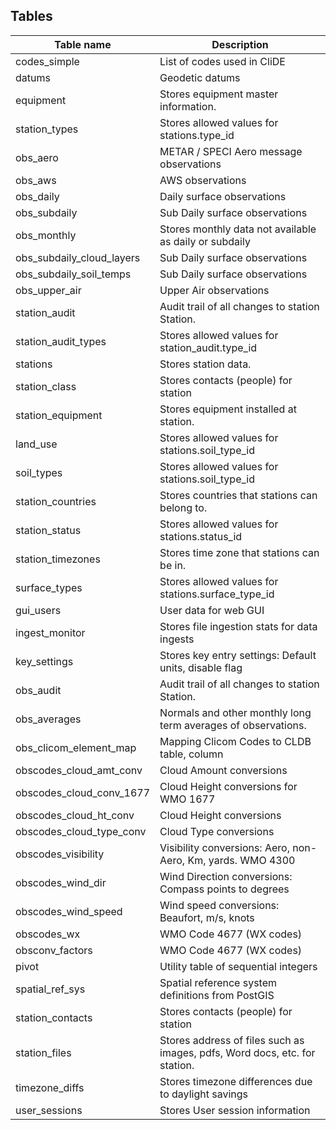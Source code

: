 ## Tables

| Table name | Description |
|------------|-------------|
|codes_simple|List of codes used in CliDE|
|datums|Geodetic datums|
|equipment|Stores equipment master information.|
|station_types|Stores allowed values for stations.type_id|
|obs_aero|METAR / SPECI Aero message observations|
|obs_aws|AWS observations|
|obs_daily|Daily surface observations|
|obs_subdaily|Sub Daily surface observations|
|obs_monthly|Stores monthly data not available as daily or subdaily|
|obs_subdaily_cloud_layers|Sub Daily surface observations|
|obs_subdaily_soil_temps|Sub Daily surface observations|
|obs_upper_air|Upper Air observations|
|station_audit|Audit trail of all changes to station Station.|
|station_audit_types|Stores allowed values for station_audit.type_id|
|stations|Stores station data.|
|station_class|Stores contacts (people) for station|
|station_equipment|Stores equipment installed at station.|
|land_use|Stores allowed values for stations.soil_type_id|
|soil_types|Stores allowed values for stations.soil_type_id|
|station_countries|Stores countries that stations can belong to.|
|station_status|Stores allowed values for stations.status_id|
|station_timezones|Stores time zone that stations can be in.|
|surface_types|Stores allowed values for stations.surface_type_id|
|gui_users|User data for web GUI|
|ingest_monitor|Stores file ingestion stats for data ingests|
|key_settings|Stores key entry settings: Default units, disable flag|
|obs_audit|Audit trail of all changes to station Station.|
|obs_averages|Normals and other monthly long term averages of observations.|
|obs_clicom_element_map|Mapping Clicom Codes to CLDB table, column|
|obscodes_cloud_amt_conv|Cloud Amount conversions|
|obscodes_cloud_conv_1677|Cloud Height conversions for WMO 1677|
|obscodes_cloud_ht_conv|Cloud Height conversions|
|obscodes_cloud_type_conv|Cloud Type conversions|
|obscodes_visibility|Visibility conversions: Aero, non-Aero, Km, yards. WMO 4300|
|obscodes_wind_dir|Wind Direction conversions: Compass points to degrees|
|obscodes_wind_speed|Wind speed conversions: Beaufort, m/s, knots|
|obscodes_wx|WMO Code 4677 (WX codes)|
|obsconv_factors|WMO Code 4677 (WX codes)|
|pivot|Utility table of sequential integers|
|spatial_ref_sys|Spatial reference system definitions from PostGIS|
|station_contacts|Stores contacts (people) for station|
|station_files|Stores address of files such as images, pdfs, Word docs, etc. for station.|
|timezone_diffs|Stores timezone differences due to daylight savings|
|user_sessions|Stores User session information|

